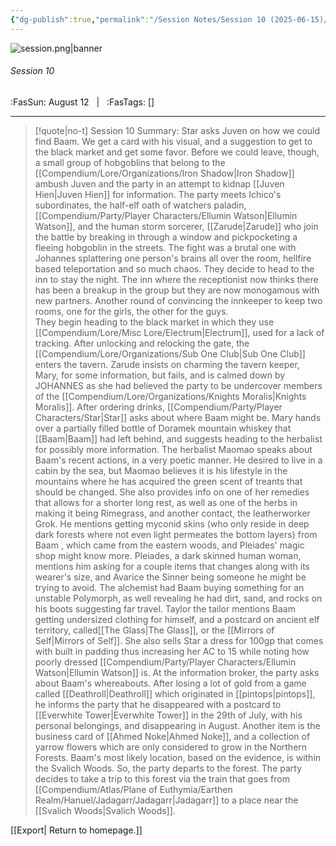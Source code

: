```yaml
---
{"dg-publish":true,"permalink":"/Session Notes/Session 10 (2025-06-15)/"}
---
```



![session.png|banner](/img/user/Assets/Images/Session.png)
###### Session 10
<span class="sub2">:FasSun: August 12 &nbsp; | &nbsp; :FasTags: []</span>
___

> [!quote|no-t] Session 10 Summary:
> Star asks Juven on how we could find Baam. We get a card with his visual, and a suggestion to get to the black market and get some favor. Before we could leave, though, a small group of hobgoblins that belong to the [[Compendium/Lore/Organizations/Iron Shadow\|Iron Shadow]] ambush Juven and the party in an attempt to kidnap [[Juven Hien\|Juven Hien]] for information. The party meets Ichico's subordinates, the half-elf oath of watchers paladin, [[Compendium/Party/Player Characters/Ellumin Watson\|Ellumin Watson]], and the human storm sorcerer, [[Zarude\|Zarude]] who join the battle by breaking in through a window and pickpocketing a fleeing hobgoblin in the streets. The fight was a brutal one with Johannes splattering one person's brains all over the room, hellfire based teleportation and so much chaos. They decide to head to the inn to stay the night. The inn where the receptionist now thinks there has been a breakup in the group but they are now monogamous with new partners. Another round of convincing the innkeeper to keep two rooms, one for the girls, the other for the guys.  
> They begin heading to the black market in which  they use [[Compendium/Lore/Misc Lore/Electrum\|Electrum]], used for a lack of tracking. After unlocking and relocking the gate, the [[Compendium/Lore/Organizations/Sub One Club\|Sub One Club]] enters the tavern. Zarude insists on charming the tavern keeper, Mary, for some information, but fails, and is calmed down by JOHANNES as she had believed the party to be undercover members of the [[Compendium/Lore/Organizations/Knights Moralis\|Knights Moralis]]. After ordering drinks, [[Compendium/Party/Player Characters/Star\|Star]] asks about where Baam might be. Mary hands over a partially filled bottle of Doramek mountain whiskey that [[Baam\|Baam]] had left behind, and suggests heading to the herbalist for possibly more information. The herbalist Maomao speaks about Baam's recent actions, in a very poetic manner. He desired to live in a cabin by the sea, but Maomao believes it is his lifestyle in the mountains where he has acquired the green scent of treants that should be changed. She also provides info on one of her remedies that allows for a shorter long rest, as well as one of the herbs in making it being Rimegrass, and another contact, the leatherworker Grok. He mentions getting myconid skins (who only reside in deep dark forests where not even light permeates the bottom layers) from Baam , which came from the eastern woods, and Pleiades' magic shop might know more.
> Pleiades, a dark skinned human woman,  mentions him asking for a couple items that changes along with its wearer's size, and Avarice the Sinner being someone he might be trying to avoid. The alchemist had Baam buying something for an unstable Polymorph, as well revealing he had dirt, sand, and rocks on his boots suggesting far travel. Taylor the tailor mentions Baam getting undersized clothing for himself, and a postcard on ancient elf territory, called[[The Glass\|The Glass]], or the [[Mirrors of Self\|Mirrors of Self]]. She also sells Star a dress for 100gp that comes with built in padding thus increasing her AC to 15 while noting how poorly dressed [[Compendium/Party/Player Characters/Ellumin Watson\|Ellumin Watson]] is.  At the information broker, the party asks about Baam's whereabouts. After losing a lot of gold from a game called [[Deathroll\|Deathroll]] which originated in [[pintops\|pintops]], he informs the party that he disappeared with a postcard to [[Everwhite Tower\|Everwhite Tower]] in the 29th of July, with his personal belongings, and disappearing in August. Another item is the business card of [[Ahmed Noke\|Ahmed Noke]], and a collection of yarrow flowers which are only considered to grow in the Northern Forests. Baam's most likely location, based on the evidence, is within the Svalich Woods. So, the party departs to the forest. The party decides to take a trip to this forest via the train that goes from [[Compendium/Atlas/Plane of Euthymia/Earthen Realm/Hanuel/Jadagarr/Jadagarr\|Jadagarr]] to a place near the [[Svalich Woods\|Svalich Woods]].  

[[Export\| Return to homepage.]]